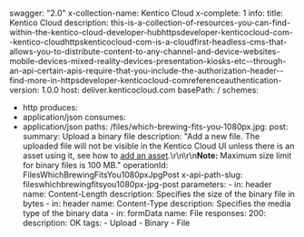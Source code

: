 swagger: "2.0"
x-collection-name: Kentico Cloud
x-complete: 1
info:
  title: Kentico Cloud
  description: this-is-a-collection-of-resources-you-can-find-within-the-kentico-cloud-developer-hubhttpsdeveloper-kenticocloud-com--kentico-cloudhttpskenticocloud-com-is-a-cloudfirst-headless-cms-that-allows-you-to-distribute-content-to-any-channel-and-device-websites-mobile-devices-mixed-reality-devices-presentation-kiosks-etc--through-an-api-certain-apis-require-that-you-include-the-authorization-header--find-more-in-httpsdeveloper-kenticocloud-comreferenceauthentication-
  version: 1.0.0
host: deliver.kenticocloud.com
basePath: /
schemes:
- http
produces:
- application/json
consumes:
- application/json
paths:
  /files/which-brewing-fits-you-1080px.jpg:
    post:
      summary: Upload a binary file
      description: "Add a new file. The uploaded file will not be visible in the Kentico
        Cloud UI unless there is an asset using it, see how to [add an asset](https://developer.kenticocloud.com/v1/reference#content-management-api-add-asset).\r\n\r\n**Note:**
        Maximum size limit for binary files is 100 MB."
      operationId: FilesWhichBrewingFitsYou1080pxJpgPost
      x-api-path-slug: fileswhichbrewingfitsyou1080px-jpg-post
      parameters:
      - in: header
        name: Content-Length
        description: Specifies the size of the binary file in bytes
      - in: header
        name: Content-Type
        description: Specifies the media type of the binary data
      - in: formData
        name: File
      responses:
        200:
          description: OK
      tags:
      - Upload
      - Binary
      - File